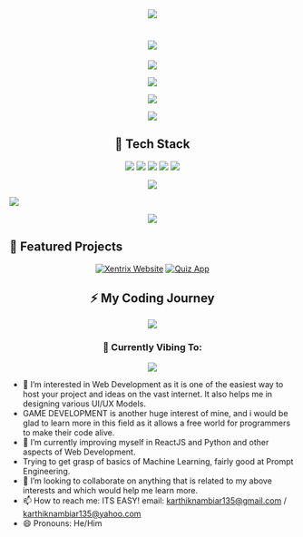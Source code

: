 <div align="center">
  <img src="https://capsule-render.vercel.app/api?type=waving&color=gradient&height=200&section=header&text=Karthik%20Nambiar&fontSize=80&fontAlignY=35&animation=twinkling&fontColor=ffffff" />
</div>  

<h1 align="center">
  <img src="https://readme-typing-svg.herokuapp.com/?lines=Hello,+World!+👋;I'm+a+Full-Stack+Developer;Passionate+about+Learning+%26+Gaming;Welcome+to+my+profile!&center=true&size=30&width=800&height=80&vCenter=true">
</h1>  

<div align="center">

<p align="center">
  <img src="https://github-readme-stats.vercel.app/api?username=KarthikNambiar135&show_icons=true&theme=radical&hide_border=true&bg_color=0D1117&title_color=F85D7F&icon_color=F85D7F&text_color=FFFFFF&count_private=true" />
</p>

<p align="center">
  <img src="https://github-readme-streak-stats.herokuapp.com/?user=KarthikNambiar135&theme=radical&hide_border=true&background=0D1117&stroke=F85D7F&ring=F85D7F&fire=F85D7F&currStreakLabel=FFFFFF" />
</p>

<p align="center">
  <img src="https://github-readme-stats.vercel.app/api/top-langs/?username=KarthikNambiar135&layout=compact&theme=radical&hide_border=true&bg_color=0D1117&title_color=F85D7F&text_color=FFFFFF" />
</p>

<p align="center">
  <img src="https://github-readme-activity-graph.vercel.app/graph?username=KarthikNambiar135&theme=react-dark&hide_border=true&bg_color=0D1117&color=F85D7F&line=F85D7F&point=FFFFFF" />
</p>

</div>


<h2 align="center">🚀 Tech Stack</h2>

<p align="center">
  <img src="https://img.shields.io/badge/React-20232A?style=for-the-badge&logo=react&logoColor=61DAFB" />
  <img src="https://img.shields.io/badge/Tailwind_CSS-38B2AC?style=for-the-badge&logo=tailwind-css&logoColor=white" />
  <img src="https://img.shields.io/badge/Framer_Motion-black?style=for-the-badge&logo=framer&logoColor=blue" />
  <img src="https://img.shields.io/badge/Three.js-black?style=for-the-badge&logo=three.js&logoColor=white" />
  <img src="https://img.shields.io/badge/GSAP-88CE02?style=for-the-badge&logo=greensock&logoColor=white" />
</p>

<p align="center">
  <img src="https://komarev.com/ghpvc/?username=yourusername&color=blueviolet&style=for-the-badge&label=Profile+Views" />
</p>

<img src="https://raw.githubusercontent.com/andreasbm/readme/master/assets/lines/colored.png">

<p align="center">
  <img src="https://raw.githubusercontent.com/mayhemantt/mayhemantt/Update/svg/Bottom.svg" />
</p>


## 🎨 Featured Projects

<div align="center">
  
[![Xentrix Website](https://github-readme-stats.vercel.app/api/pin/?username=yourusername&repo=xentrix-website&theme=radical&hide_border=true&bg_color=0D1117)](https://github.com/yourusername/xentrix-website)
[![Quiz App](https://github-readme-stats.vercel.app/api/pin/?username=yourusername&repo=quiz-app&theme=radical&hide_border=true&bg_color=0D1117)](https://github.com/yourusername/quiz-app)

</div>


<h2 align="center">⚡ My Coding Journey</h2>

<p align="center">
  <img src="https://capsule-render.vercel.app/api?type=timeline&color=gradient&height=300&section=header&text=React%20Developer&fontSize=50&animation=fadeIn" />
</p>


<h3 align="center">🎵 Currently Vibing To:</h3>

<p align="center">
  <img src="https://spotify-recently-played-readme.vercel.app/api?user=yourspotifyusername&count=1" />
</p>


- 👀 I’m interested in Web Development as it is one of the easiest way to host your project and ideas on the vast internet. It also helps me in designing various UI/UX Models.
- GAME DEVELOPMENT is another huge interest of mine, and i would be glad to learn more in this field as it allows a free world for programmers to make their code alive.
- 🌱 I’m currently improving myself in ReactJS and Python and other aspects of Web Development.
- Trying to get grasp of basics of Machine Learning, fairly good at Prompt Engineering.
- 💞️ I’m looking to collaborate on anything that is related to my above interests and which would help me learn more.
- 📫 How to reach me: ITS EASY! email: karthiknambiar135@gmail.com / karthiknambiar135@yahoo.com
- 😄 Pronouns: He/Him
<!--- ⚡ Fun fact: --->

<!---
KarthikNambiar135/KarthikNambiar135 is a ✨ special ✨ repository because its `README.md` (this file) appears on your GitHub profile.
You can click the Preview link to take a look at your changes.
--->

